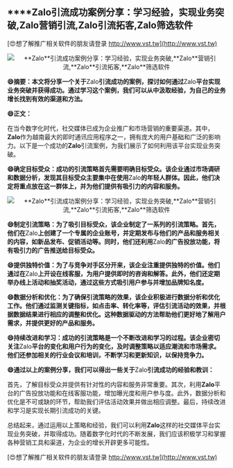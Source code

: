 ## ****Zalo**引流成功案例分享：学习经验，实现业务突破,**Zalo**营销引流,**Zalo**引流拓客,**Zalo**筛选软件**

[😍想了解推广相关软件的朋友请登录 http://www.vst.tw](http://www.vst.tw)

 <center><img src="https://vst.tw/MP4/tuiguang/png/8.png" alt="**Zalo**引流成功案例分享：学习经验，实现业务突破,**Zalo**营销引流,**Zalo**引流拓客,**Zalo**筛选软件"></center>

**😄摘要：本文将分享一个关于**Zalo**引流成功的案例，探讨如何通过**Zalo**平台实现业务突破并获得成功。通过学习这个案例，我们可以从中汲取经验，为自己的业务增长找到有效的渠道和方法。**

**😄正文：**

在当今数字化时代，社交媒体已成为企业推广和市场营销的重要渠道。其中，**Zalo**作为越南最大的即时通讯应用程序之一，拥有庞大的用户基础和广泛的影响力。以下是一个成功的**Zalo**引流案例，为我们展示了如何利用该平台实现业务突破。

**😄确定目标受众：成功的引流策略首先需要明确目标受众。该企业通过市场调研和数据分析，发现其目标受众主要集中在使用**Zalo**的年轻人群体。因此，他们决定将重点放在这一群体上，并为他们提供有吸引力的内容和服务。**

 <center><img src="https://vst.tw/MP4/tuiguang/png/8.png" alt="**Zalo**引流成功案例分享：学习经验，实现业务突破,**Zalo**营销引流,**Zalo**引流拓客,**Zalo**筛选软件"></center>

**😄制定引流策略：为了吸引目标受众，该企业制定了一系列的引流策略。首先，他们在**Zalo**上创建了一个专属的企业账号，并定期发布与他们的产品和服务相关的内容，如新品发布、促销活动等。同时，他们还利用**Zalo**的广告投放功能，将有吸引力的广告推送给目标受众。**

**😄提供独特价值：为了与竞争对手区分开来，该企业注重提供独特的价值。他们通过在**Zalo**上开设在线客服，为用户提供即时的咨询和解答。此外，他们还定期举办线上活动和抽奖活动，通过这些方式吸引用户参与并增加品牌知名度。**

**😄数据分析和优化：为了确保引流策略的效果，该企业积极进行数据分析和优化工作。他们通过监测关键指标，如点击率、转化率等，评估引流活动的效果，并根据数据结果进行相应的调整和优化。这种数据驱动的方法帮助他们更好地了解用户需求，并提供更好的产品和服务。**

**😄持续改进和学习：成功的引流策略是一个不断改进和学习的过程。该企业密切关注**Zalo**平台的变化和用户行为的变化，及时调整策略以适应潮流和市场需求。他们还参加相关的行业会议和培训，不断学习和更新知识，以保持竞争力。**

**😄通过以上的案例分享，我们可以得出一些关于**Zalo**引流成功的经验和教训：**

首先，了解目标受众并提供有针对性的内容和服务非常重要。其次，利用**Zalo**平台的广告投放功能和在线客服功能，增加曝光度和用户参与度。此外，数据分析和优化是不可或缺的环节，帮助我们评估活动效果并做出相应调整。最后，持续改进和学习是实现长期引流成功的关键。

总结起来，通过运用以上策略和经验，我们可以利用**Zalo**这样的社交媒体平台实现业务突破，并取得成功。随着数字化时代的不断发展，我们应该积极学习和掌握各种营销工具和渠道，为企业的增长开辟更多可能性。

[😍想了解推广相关软件的朋友请登录 http://www.vst.tw](http://www.vst.tw)



